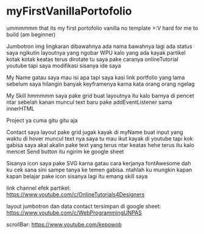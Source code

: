 # myFirstVanillaPortofolio
ummmmmm that its my first portofolio vanilla no template >:V hard for me to build (am beginner)

Jumbotron
img lingkaran dibawahnya ada nama bawahnya lagi ada status saya ngikutin layoutnya yang ngobar WPU
kalo yang ada kayak partikel kotak kotak keatas terus dirotate tu saya pake caranya onlineTutorial youtube tapi saya modifikasi
sisanya ide saya

My Name
gatau saya mau isi apa tapi saya kasi link portfolio yang lama sebelum saya hilangin banyak keyframenya karna kata orang orang ngelag

My Skill
hmmmmm saya pake grid buat layoutnya
itu kalo barnya di pencet ntar sebelah kanan muncul text baru pake addEventListener sama innerHTML

Project
ya cuma gitu gitu aja 

Contact
saya layout pake grid jugak kayak di myName
buat input yang waktu di hover muncul text nya saya tu mau ikut kayak di youtube tapi kok gabisa saya akal akalin pake text yang terus ntar keatas hehe
terus itu kalo mencet Send button itu ngirim ke google sheet

Sisanya
icon saya pake SVG karna gatau cara kerjanya fontAwesome dah ku cek sana sini sampe tanya ke temen gabisa. ntahlah ku mungkin kapan kapan belajar pake icon
sisanya lagi itu emang skill saya

link channel
efek partikel:
https://www.youtube.com/c/OnlineTutorials4Designers

layout jumbotron dan data contact tersimpan di google sheet:
https://www.youtube.com/c/WebProgrammingUNPAS

scrollBar:
https://www.youtube.com/kepowob
